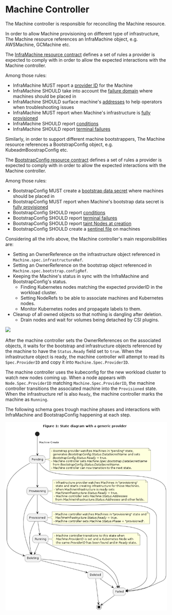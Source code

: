 # Machine Controller

The Machine controller is responsible for reconciling the Machine resource.

In order to allow Machine provisioning on different type of infrastructure, The Machine resource references
an InfraMachine object, e.g. AWSMachine, GCMachine etc.

The [InfraMachine resource contract](../../providers/contracts/infra-machine.md) defines a set of rules a provider is expected to comply with in order to allow
the expected interactions with the Machine controller.

Among those rules:
- InfraMachine MUST report a [provider ID](../../providers/contracts/infra-machine.md#inframachine-provider-id) for the Machine
- InfraMachine SHOULD take into account the [failure domain](../../providers/contracts/infra-machine.md#inframachine-failure-domain) where machines should be placed in
- InfraMachine SHOULD surface machine's [addresses](../../providers/contracts/infra-machine.md#inframachine-addresses) to help operators when troubleshooting issues
- InfraMachine MUST report when Machine's infrastructure is [fully provisioned](../../providers/contracts/infra-machine.md#inframachine-initialization-completed)
- InfraMachine SHOULD report [conditions](../../providers/contracts/infra-machine.md#inframachine-conditions)
- InfraMachine SHOULD report [terminal failures](../../providers/contracts/infra-machine.md#inframachine-terminal-failures)

Similarly, in order to support different machine bootstrappers, The Machine resource references
a BootstrapConfig object, e.g. KubeadmBoostrapConfig etc.

The [BootstrapConfig resource contract](../../providers/contracts/bootstrap-config.md) defines a set of rules a provider is expected to comply with in order to allow
the expected interactions with the Machine controller.

Among those rules:
- BootstrapConfig MUST create a [bootstrap data secret](../../providers/contracts/bootstrap-config.md#bootstrapconfig-data-secret) where machines should be placed in
- BootstrapConfig MUST report when Machine's bootstrap data secret is [fully provisioned](../../providers/contracts/bootstrap-config.md#bootstrapconfig-initialization-completed)
- BootstrapConfig SHOULD report [conditions](../../providers/contracts/bootstrap-config.md#bootstrapconfig-conditions)
- BootstrapConfig SHOULD report [terminal failures](../../providers/contracts/bootstrap-config.md#bootstrapconfig-terminal-failures)
- BootstrapConfig SHOULD report [taint Nodes at creation](../../providers/contracts/bootstrap-config.md#taint-nodes-at-creation)
- BootstrapConfig SHOULD create a [sentinel file](../../providers/contracts/bootstrap-config.md#sentinel-file) on machines

Considering all the info above, the Machine controller's main responsibilities are:

* Setting an OwnerReference on the infrastructure object referenced in `Machine.spec.infrastructureRef`.
* Setting an OwnerReference on the bootstrap object referenced in `Machine.spec.bootstrap.configRef`.
* Keeping the Machine's status in sync with the InfraMachine and BootstrapConfig's status.
  * Finding Kubernetes nodes matching the expected providerID in the workload cluster.
  * Setting NodeRefs to be able to associate machines and Kubernetes nodes.
  * Monitor Kubernetes nodes and propagate labels to them.
* Cleanup of all owned objects so that nothing is dangling after deletion.
  * Drain nodes and wait for volumes being detached by CSI plugins.

![](../../../images/cluster-admission-machine-controller.png)

After the machine controller sets the OwnerReferences on the associated objects, it waits for the bootstrap
and infrastructure objects referenced by the machine to have the `Status.Ready` field set to `true`. When
the infrastructure object is ready, the machine controller will attempt to read its `Spec.ProviderID` and
copy it into `Machine.Spec.ProviderID`.

The machine controller uses the kubeconfig for the new workload cluster to watch new nodes coming up.
When a node appears with `Node.Spec.ProviderID` matching `Machine.Spec.ProviderID`, the machine controller
transitions the associated machine into the `Provisioned` state. When the infrastructure ref is also
`Ready`, the machine controller marks the machine as `Running`.

The following schema goes trough machine phases and interactions with InfraMachine and BootstrapConfig
happening at each step.

![](../../../images/machine-phases.png)
